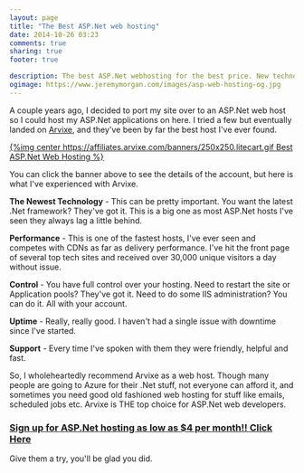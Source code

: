 ```yaml
---
layout: page
title: "The Best ASP.Net web hosting"
date: 2014-10-26 03:23
comments: true
sharing: true
footer: true

description: The best ASP.Net webhosting for the best price. New technologies, fast, and great uptime.
ogimage: https://www.jeremymorgan.com/images/asp-web-hosting-og.jpg
---
```


A couple years ago, I decided to port my site over to an ASP.Net web host so I could host my ASP.Net applications on here. I tried a few but eventually landed on <a href="http://www.arvixe.com/5348.html">Arvixe</a>, and they've been by far the best host I've ever found.

<a href="http://www.arvixe.com/5348.html" target="_blank">
{%img center https://affiliates.arvixe.com/banners/250x250.litecart.gif Best ASP.Net Web Hosting %}
</a>

You can click the banner above to see the details of the account, but here is what I've experienced with Arvixe. 


**The Newest Technology** - This can be pretty important. You want the latest .Net framework? They've got it. This is a big one as most ASP.Net hosts I've seen they always lag a little behind. 

**Performance** - This is one of the fastest hosts, I've ever seen and competes with CDNs as far as delivery performance. I've hit the front page of several top tech sites and received over 30,000 unique visitors a day without issue. 

**Control** - You have full control over your hosting. Need to restart the site or Application pools? They've got it. Need to do some IIS administration? You can do it. All with your account. 

**Uptime** - Really, really good. I haven't had a single issue with downtime since I've started.

**Support** - Every time I've spoken with them they were friendly, helpful and fast. 

So, I wholeheartedly recommend Arvixe as a web host. Though many people are going to Azure for their .Net stuff, not everyone can afford it, and sometimes you need good old fashioned web hosting for stuff like emails, scheduled jobs etc. Arvixe is THE top choice for ASP.Net web developers. 

<a href="http://www.arvixe.com/5348.html"><h3>Sign up for ASP.Net hosting as low as $4 per month!! Click Here</h3></a>

Give them a try, you'll be glad you did. 




